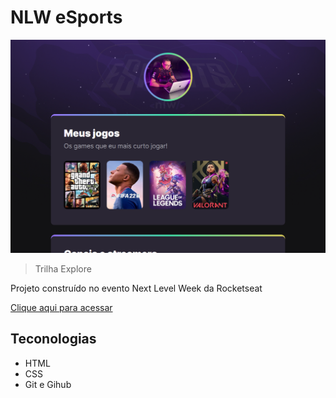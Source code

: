 # NLW eSports 

![preview](./.github/preview.png)

> Trilha Explore

Projeto construído no evento Next Level Week da Rocketseat

[Clique aqui para acessar](https://afrmacedo.github.io/nlw_explore)

## Teconologias

- HTML
- CSS
- Git e Gihub